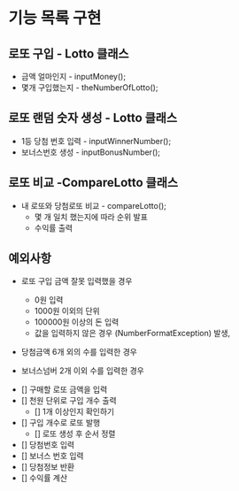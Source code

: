 # 기능 목록 구현 

## 로또 구입 - Lotto 클래스
* 금액 얼마인지 - inputMoney();
* 몇개 구입했는지 - theNumberOfLotto();

   
## 로또 랜덤 숫자 생성 - Lotto 클래스
* 1등 당첨 번호 입력 - inputWinnerNumber();
* 보너스번호 생성 - inputBonusNumber();
 

## 로또 비교 -CompareLotto 클래스
* 내 로또와 당첨로또 비교 - compareLotto();
   * 몇 개 일치 했는지에 따라 순위 발표
   * 수익률 출력    

  
## 예외사항 
* 로또 구입 금액 잘못 입력했을 경우 
   * 0원 입력
   * 1000원 이외의 단위 
   * 100000원 이상의 돈 입력
   * 값을 입력하지 않은 경우 (NumberFormatException) 발생,
  
* 당첨금액 6개 외의 수를 입력한 경우 
* 보너스넘버 2개 이외 수를 입력한 경우


- [] 구매할 로또 금액을 입력
- [] 천원 단위로 구입 개수 출력
   - [] 1개 이상인지 확인하기
- [] 구입 개수로 로또 발행
   - [] 로또 생성 후 순서 정렬
- [] 당첨번호 입력
- [] 보너스 번호 입력 
- [] 당첨정보 반환 
- [] 수익률 계산 